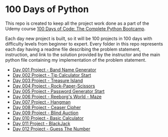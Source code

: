 # 100 Days of Python

This repo is created to keep all the project work done as a part of the Udemy course [100 Days of Code: The Complete Python Bootcamp](https://www.udemy.com/course/100-days-of-code/learn/lecture/18085749#overview).  

Each day new project is built, so it will be 100 projects in 100 days with difficulty levels from beginner to expert. Every folder in this repo represents each day having a readme file describing the problem statement, instruction, and link to the solution provided by the instructor and the main python file containing my implementation of the problem statement.

- [Day 001 Project - Band Name Generator](https://github.com/ashutosh-vaidya/100-Days-of-Python/tree/main/Day%20001%20Project-%20Band%20Name%20Generator)
- [Day 002 Project - Tip Calculator Start](https://github.com/ashutosh-vaidya/100-Days-of-Python/tree/main/Day%20002%20Project-%20Tip%20Calculator%20Start)
- [Day 003 Project - Treasure Island](https://github.com/ashutosh-vaidya/100-Days-of-Python/tree/main/Day%20003%20Project-%20Treasure%20Island)
- [Day 004 Project - Rock-Paper-Scissors](https://github.com/ashutosh-vaidya/100-Days-of-Python/tree/main/Day%20004%20Project%20-%20Rock-Paper-Scissors)
- [Day 005 Project - Password Generator Start](https://github.com/ashutosh-vaidya/100-Days-of-Python/tree/main/Day%20005%20Project%20-%20Password%20Generator%20Start)
- [Day 006 Project - Reeborg's World - Maze](https://github.com/ashutosh-vaidya/100-Days-of-Python/tree/main/Day%20006%20Project%20-%20Reeborg's%20World%20-%20Maze)
- [Day 007 Project - Hangman](https://github.com/ashutosh-vaidya/100-Days-of-Python/tree/main/Day%20007%20Project%20-%20Hangman)
- [Day 008 Project - Ceaser Cipher](https://github.com/ashutosh-vaidya/100-Days-of-Python/tree/main/Day%20008%20Project%20-%20Ceaser%20Cipher)
- [Day 009 Project - Blind Auction](https://github.com/ashutosh-vaidya/100-Days-of-Python/tree/main/Day%20009%20Project%20-%20Blind%20Auction)
- [Day 010 Project - Basic Calculator](https://github.com/ashutosh-vaidya/100-Days-of-Python/tree/main/Day%20010%20Project%20-%20Basic%20Calculator)
- [Day 011 Project - BlackJack](https://github.com/ashutosh-vaidya/100-Days-of-Python/tree/main/Day%20011%20Project%20-%20Blackjack)
- [Day 012 Project - Guess The Number](https://github.com/ashutosh-vaidya/100-Days-of-Python/tree/main/Day%20012%20Project%20-%20Guess%20The%20Number)

